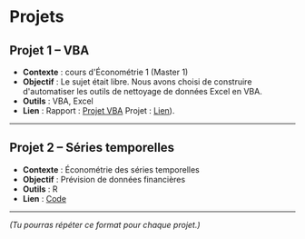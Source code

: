 # Projets

## Projet 1 – VBA
- **Contexte** : cours d'Économétrie 1 (Master 1)
- **Objectif** : Le sujet était libre. Nous avons choisi de construire d'automatiser les outils de nettoyage de données Excel en VBA.
- **Outils** : VBA, Excel
- **Lien** :  Rapport : [Projet VBA](projet_vba.pdf)
              Projet : [Lien](Projet-VBA.xlsx)).

---

## Projet 2 – Séries temporelles
- **Contexte** : Économétrie des séries temporelles
- **Objectif** : Prévision de données financières
- **Outils** : R
- **Lien** : [Code](#)

---

*(Tu pourras répéter ce format pour chaque projet.)*
